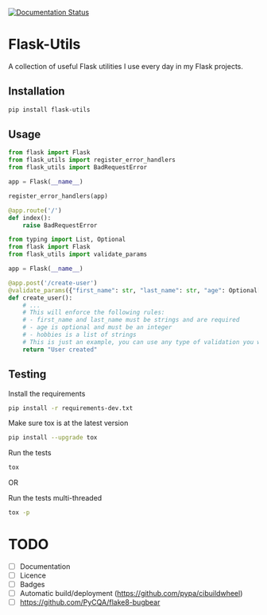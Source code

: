 [![Documentation Status](https://readthedocs.org/projects/flask-utils/badge/?version=latest)](https://flask-utils.readthedocs.io/en/latest/?badge=latest)

# Flask-Utils

A collection of useful Flask utilities I use every day in my Flask projects.

## Installation

```bash
pip install flask-utils
```

## Usage

```python
from flask import Flask
from flask_utils import register_error_handlers
from flask_utils import BadRequestError

app = Flask(__name__)

register_error_handlers(app)

@app.route('/')
def index():
    raise BadRequestError
```

```python
from typing import List, Optional
from flask import Flask
from flask_utils import validate_params

app = Flask(__name__)

@app.post('/create-user')
@validate_params({"first_name": str, "last_name": str, "age": Optional[int], "hobbies": List[str]})
def create_user():
    # ...
    # This will enforce the following rules:
    # - first_name and last_name must be strings and are required
    # - age is optional and must be an integer
    # - hobbies is a list of strings
    # This is just an example, you can use any type of validation you want
    return "User created"
```


## Testing

Install the requirements
```bash
pip install -r requirements-dev.txt
```

Make sure tox is at the latest version
```bash
pip install --upgrade tox
```

Run the tests
```bash
tox
```

OR

Run the tests multi-threaded
```bash
tox -p
```

# TODO

- [ ] Documentation
- [ ] Licence
- [ ] Badges
- [ ] Automatic build/deployment (https://github.com/pypa/cibuildwheel)
- [ ] https://github.com/PyCQA/flake8-bugbear
